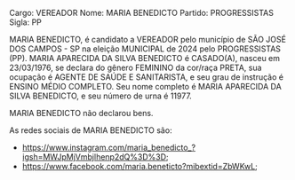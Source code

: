 Cargo: VEREADOR
Nome: MARIA BENEDICTO
Partido: PROGRESSISTAS
Sigla: PP

MARIA BENEDICTO, é candidato a VEREADOR pelo município de SÃO JOSÉ DOS CAMPOS - SP na eleição MUNICIPAL de 2024 pelo PROGRESSISTAS (PP).
MARIA APARECIDA DA SILVA BENEDICTO é CASADO(A), nasceu em 23/03/1976, se declara do gênero FEMININO da cor/raça PRETA, sua ocupação é AGENTE DE SAÚDE E SANITARISTA, e seu grau de instrução é ENSINO MÉDIO COMPLETO.
Seu nome completo é MARIA APARECIDA DA SILVA BENEDICTO, e seu número de urna é 11977.

MARIA BENEDICTO não declarou bens.


As redes sociais de MARIA BENEDICTO são:
- https://www.instagram.com/maria_benedicto_?igsh=MWJpMjVmbjlhenp2dQ%3D%3D;
- https://www.facebook.com/maria.beneticto?mibextid=ZbWKwL;
